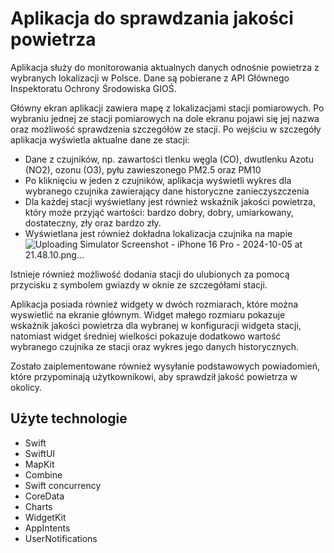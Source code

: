 # Aplikacja do sprawdzania jakości powietrza

Aplikacja służy do monitorowania aktualnych danych odnośnie powietrza z wybranych lokalizacji w Polsce. Dane są pobierane z API Głównego Inspektoratu Ochrony Środowiska GIOŚ.

Główny ekran aplikacji zawiera mapę z lokalizacjami stacji pomiarowych. Po wybraniu jednej ze stacji pomiarowych na dole ekranu pojawi się jej nazwa oraz możliwość sprawdzenia szczegółów ze stacji. Po wejściu w szczegóły aplikacja wyświetla aktualne dane ze stacji:
- Dane z czujników, np. zawartości tlenku węgla (CO), dwutlenku Azotu (NO2), ozonu (O3), pyłu zawieszonego PM2.5 oraz PM10
- Po kliknięciu w jeden z czujników, aplikacja wyświetli wykres dla wybranego czujnika zawierający dane historyczne zanieczyszczenia
- Dla każdej stacji wyświetlany jest również wskaźnik jakości powietrza, który może przyjąć wartości: bardzo dobry, dobry, umiarkowany, dostateczny, zły oraz bardzo zły.
- Wyświetlana jest również dokładna lokalizacja czujnika na mapie
![Uploading Simulator Screenshot - iPhone 16 Pro - 2024-10-05 at 21.48.10.png…]()

Istnieje również możliwość dodania stacji do ulubionych za pomocą przycisku z symbolem gwiazdy w oknie ze szczegółami stacji.

Aplikacja posiada również widgety w dwóch rozmiarach, które można wyswietlić na ekranie głównym.
Widget małego rozmiaru pokazuje wskaźnik jakości powietrza dla wybranej w konfiguracji widgeta stacji, natomiast widget średniej wielkości pokazuje dodatkowo wartość wybranego czujnika ze stacji oraz wykres jego danych historycznych.

Zostało zaiplementowane również wysyłanie podstawowych powiadomień, które przypominają użytkownikowi, aby sprawdził jakość powietrza w okolicy.

## Użyte technologie
- Swift
- SwiftUI
- MapKit
- Combine
- Swift concurrency
- CoreData
- Charts
- WidgetKit
- AppIntents
- UserNotifications
